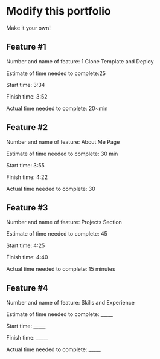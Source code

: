 # Modify this portfolio

Make it your own!

## Feature #1

Number and name of feature: 1 Clone Template and Deploy

Estimate of time needed to complete:25

Start time: 3:34

Finish time: 3:52

Actual time needed to complete: 20~min

## Feature #2

Number and name of feature: About Me Page

Estimate of time needed to complete: 30 min

Start time: 3:55

Finish time: 4:22

Actual time needed to complete: 30

## Feature #3

Number and name of feature: Projects Section

Estimate of time needed to complete: 45

Start time: 4:25

Finish time: 4:40

Actual time needed to complete: 15 minutes

## Feature #4

Number and name of feature: Skills and Experience

Estimate of time needed to complete: _____

Start time: _____

Finish time: _____

Actual time needed to complete: _____